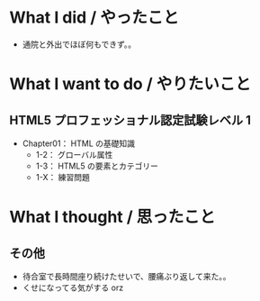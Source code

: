 # What I did / やったこと
- 通院と外出でほぼ何もできず。。

# What I want to do / やりたいこと
## HTML5 プロフェッショナル認定試験レベル 1
- Chapter01： HTML の基礎知識
    - 1-2： グローバル属性
    - 1-3： HTML5 の要素とカテゴリー
    - 1-X： 練習問題

# What I thought / 思ったこと
## その他
- 待合室で長時間座り続けたせいで、腰痛ぶり返して来た。。
- くせになってる気がする orz
